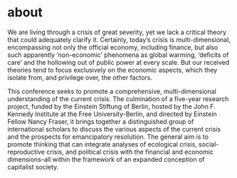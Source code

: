 # about

We are living through a crisis of great severity, yet we lack a critical theory that could adequately clarify it. Certainly, today’s crisis is multi-dimensional, encompassing not only the official economy, including finance, but also such apparently ‘non-economic’ phenomena as global warming, ‘deficits of care’ and the hollowing out of public power at every scale. But our received theories tend to focus exclusively on the economic aspects, which they isolate from, and privilege over, the other factors.

This conference seeks to promote a comprehensive, multi-dimensional understanding of the current crisis. The culmination of a five-year research project, funded by the Einstein Stiftung of Berlin, hosted by the John F. Kennedy Institute at the Free University-Berlin, and directed by Einstein Fellow Nancy Fraser, it brings together a distinguished group of international scholars to discuss the various aspects of the current crisis and the prospects for emancipatory resolution. The general aim is to promote thinking that can integrate analyses of ecological crisis, social-reproductive crisis, and political crisis with the financial and economic dimensions–all within the framework of an expanded conception of capitalist society.
